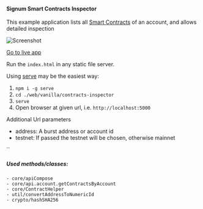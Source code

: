 
#### Signum Smart Contracts Inspector

This example application lists all [Smart Contracts](https://github.com/burst-apps-team/blocktalk) of an account, and allows detailed inspection

![Screenshot](../../../assets/inspector.png)

[Go to live app](https://contracts-inspector.ohager.vercel.app/)

Run the `index.html` in any static file server.

Using [serve](https://www.npmjs.com/package/serve) may be the easiest way:

1. `npm i -g serve`
2. `cd ./web/vanilla/contracts-inspector`
3. `serve`
4. Open browser at given url, i.e. `http://localhost:5000`

Additional Url parameters

- address: A burst address or account id
- testnet: If passed the testnet will be chosen, otherwise mainnet

``

##### Used methods/classes:
	- core/apiCompose
	- core/api.account.getContractsByAccount
	- core/ContractHelper
	- util/convertAddressToNumericId
	- crypto/hashSHA256
